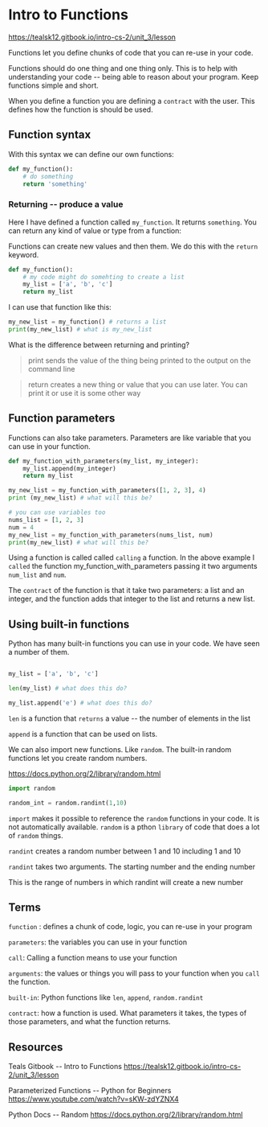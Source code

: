 # Intro to Functions

https://tealsk12.gitbook.io/intro-cs-2/unit_3/lesson

Functions let you define chunks of code that you can re-use in your code.

Functions should do one thing and one thing only. This is to help with understanding your code -- being able to reason about your program. Keep functions simple and short.

When you define a function you are defining a `contract` with the user. This defines how the function is should be used.

## Function syntax

With this syntax we can define our own functions:

```python
def my_function():
    # do something
    return 'something'
```

### Returning -- produce a value

Here I have defined a function called `my_function`. It returns `something`. You can return any kind of value or type from a function:

Functions can create new values and then them. We do this with the `return` keyword. 

```python
def my_function():
    # my code might do somehting to create a list
    my_list = ['a', 'b', 'c']
    return my_list
```

I can use that function like this:

```python
my_new_list = my_function() # returns a list
print(my_new_list) # what is my_new_list
```

What is the difference between returning and printing?

> print sends the value of the thing being printed to the output on the command line

> return creates a new thing or value that you can use later. You can print it or use it is some other way

## Function parameters

Functions can also take parameters. Parameters are like variable that you can use in your function.

```python
def my_function_with_parameters(my_list, my_integer):
    my_list.append(my_integer)
    return my_list

my_new_list = my_function_with_parameters([1, 2, 3], 4)
print (my_new_list) # what will this be?

# you can use variables too
nums_list = [1, 2, 3]
num = 4
my_new_list = my_function_with_parameters(nums_list, num)
print(my_new_list) # what will this be?
```

Using a function is called called `calling` a function. In the above example I `called` the function my_function_with_parameters passing it two arguments `num_list` and `num`.

The `contract` of the function is that it take two parameters: a list and an integer, and the function adds that integer to the list and returns a new list.

## Using built-in functions

Python has many built-in functions you can use in your code. We have seen a number of them.

```python

my_list = ['a', 'b', 'c']

len(my_list) # what does this do?

my_list.append('e') # what does this do?

```

`len` is a function that `returns` a value -- the number of elements in the list

`append` is a function that can be used on lists.

We can also import new functions. Like `random`. The built-in random functions let you create random numbers.

https://docs.python.org/2/library/random.html

```python
import random

random_int = random.randint(1,10)

```

`import` makes it possible to reference the `random` functions in your code. It is not automatically available. `random` is a pthon `library` of code that does a lot of `random` things.

`randint` creates a random number between 1 and 10 including 1 and 10

`randint` takes two arguments. The starting number and the ending number

This is the range of numbers in which randint will create a new number

## Terms

`function` : defines a chunk of code, logic, you can re-use in your program

`parameters`: the variables you can use in your function

`call`: Calling a function means to use your function

`arguments`: the values or things you will pass to your function when you `call` the function.

`built-in`: Python functions like `len`, `append`, `random.randint`

`contract`: how a function is used. What parameters it takes, the types of those parameters, and what the function returns.

## Resources

Teals Gitbook -- Intro to Functions
https://tealsk12.gitbook.io/intro-cs-2/unit_3/lesson

Parameterized Functions -- Python for Beginners
https://www.youtube.com/watch?v=sKW-zdYZNX4

Python Docs -- Random
https://docs.python.org/2/library/random.html